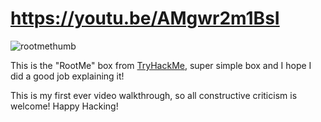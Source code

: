 # https://youtu.be/AMgwr2m1BsI
![rootmethumb](https://github.com/NTHSec/CTF-Video-Walkthroughs/assets/150489159/43fbfdff-fe27-4c49-8ef0-2a2a3105917e)

This is the "RootMe" box from [TryHackMe](https://tryhackme.com/hacktivities?tab=practice), super simple box and I hope I did a good job explaining it!

This is my first ever video walkthrough, so all constructive criticism is welcome! Happy Hacking!
